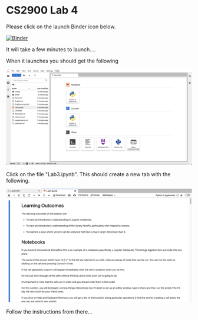 # CS2900 Lab 4

Please click on the launch Binder icon below. 

[![Binder](https://mybinder.org/badge_logo.svg)](https://mybinder.org/v2/gh/hughshanahan/CS2900-Lab-4/master)

It will take a few minutes to launch....

When it launches you should get the following

![alt text](https://github.com/hughshanahan/CS2900-Lab-4/blob/master/config/binder_dashboard.png)

Click on the file "Lab3.ipynb". This should create a new tab with the following. 

![alt text](https://github.com/hughshanahan/CS2900-Lab-4/blob/master/config/loaded_notebook.png)

Follow the instructions from there...
